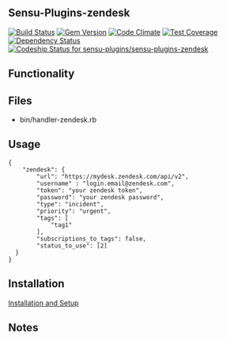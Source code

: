 ## Sensu-Plugins-zendesk

[![Build Status](https://travis-ci.org/sensu-plugins/sensu-plugins-zendesk.svg?branch=master)](https://travis-ci.org/sensu-plugins/sensu-plugins-zendesk)
[![Gem Version](https://badge.fury.io/rb/sensu-plugins-zendesk.svg)](http://badge.fury.io/rb/sensu-plugins-zendesk)
[![Code Climate](https://codeclimate.com/github/sensu-plugins/sensu-plugins-zendesk/badges/gpa.svg)](https://codeclimate.com/github/sensu-plugins/sensu-plugins-zendesk)
[![Test Coverage](https://codeclimate.com/github/sensu-plugins/sensu-plugins-zendesk/badges/coverage.svg)](https://codeclimate.com/github/sensu-plugins/sensu-plugins-zendesk)
[![Dependency Status](https://gemnasium.com/sensu-plugins/sensu-plugins-zendesk.svg)](https://gemnasium.com/sensu-plugins/sensu-plugins-zendesk)
[ ![Codeship Status for sensu-plugins/sensu-plugins-zendesk](https://codeship.com/projects/de182970-e203-0132-9c61-4ea0dd54b93d/status?branch=master)](https://codeship.com/projects/81356)

## Functionality

## Files
 * bin/handler-zendesk.rb

## Usage

```
{
    "zendesk": {
        "url": "https://mydesk.zendesk.com/api/v2",
        "username" : "login.email@zendesk.com",
        "token": "your zendesk token",
        "password": "your zendesk password",
        "type": "incident",
        "priority": "urgent",
        "tags": [
            "tag1"
        ],
        "subscriptions_to_tags": false,
        "status_to_use": [2]
  }
}
```
## Installation

[Installation and Setup](https://github.com/sensu-plugins/documentation/blob/master/user_docs/installation_instructions.md)


## Notes
